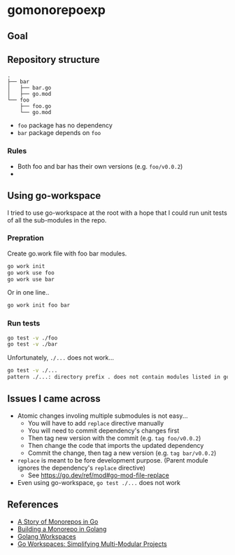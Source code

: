 # gomonorepoexp

## Goal

## Repository structure

```
.
├── bar
│   ├── bar.go
│   ├── go.mod
└── foo
    ├── foo.go
    └── go.mod
```

* `foo` package has no dependency
* `bar` package depends on `foo`


### Rules

* Both foo and bar has their own versions (e.g. `foo/v0.0.2`)
* 

## Using go-workspace
I tried to use go-workspace at the root with a hope that I could run unit tests of all the sub-modules in the repo.

### Prepration

Create go.work file with foo bar modules.

```sh
go work init
go work use foo
go work use bar
```

Or in one line..

```sh
go work init foo bar
```

### Run tests
```sh
go test -v ./foo
go test -v ./bar
```

Unfortunately, `./...` does not work...

```sh
go test -v ./...
pattern ./...: directory prefix . does not contain modules listed in go.work or their selected dependencies
```

## Issues I came across

* Atomic changes involing multiple submodules is not easy...
   - You will have to add `replace` directive manually
   - You will need to commit dependency's changes first
   - Then tag new version with the commit (e.g. `tag foo/v0.0.2`)
   - Then change the code that imports the updated dependency
   - Commit the change, then tag a new version (e.g. `tag bar/v0.0.2`)
* `replace` is meant to be fore development purpose. (Parent module ignores the dependency's `replace` directive)
   - See https://go.dev/ref/mod#go-mod-file-replace
* Even using go-workspace, `go test ./...` does not work


## References

* [A Story of Monorepos in Go](https://betterprogramming.pub/a-story-of-monorepos-in-go-9b8c718d0f75)
* [Building a Monorepo in Golang](https://earthly.dev/blog/golang-monorepo)
* [Golang Workspaces](https://earthly.dev/blog/go-workspaces/)
* [Go Workspaces: Simplifying Multi-Modular Projects](https://bysabbir.medium.com/go-workspaces-simplifying-multi-modular-projects-dc1a489302a)